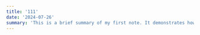 ```yaml
---
title: '111'
date: '2024-07-26'
summary: 'This is a brief summary of my first note. It demonstrates how Markdown and LaTeX can be used to create rich content.'
---
```



